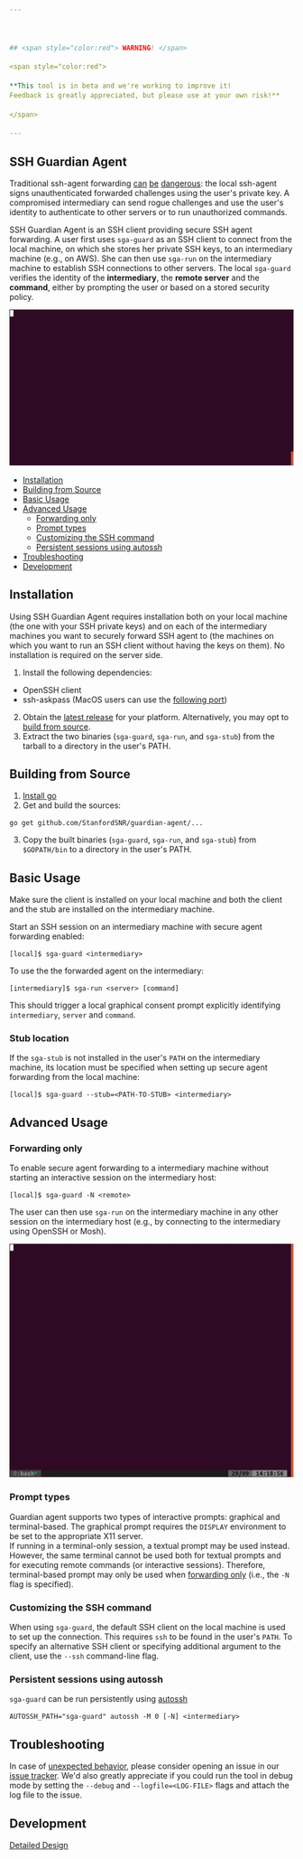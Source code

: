 ```yaml
---



## <span style="color:red"> WARNING! </span>

<span style="color:red">

**This tool is in beta and we're working to improve it! 
Feedback is greatly appreciated, but please use at your own risk!**

</span>

---
```


## SSH Guardian Agent

Traditional ssh-agent forwarding [can](https://heipei.github.io/2015/02/26/SSH-Agent-Forwarding-considered-harmful/) [be](https://news.ycombinator.com/item?id=9425805) [dangerous](https://lyte.id.au/2012/03/19/ssh-agent-forwarding-is-a-bug/): the local ssh-agent signs unauthenticated forwarded challenges using the user's private key. A compromised intermediary can send rogue challenges and use the user's identity to authenticate to other servers or to run unauthorized commands.

SSH Guardian Agent is an SSH client providing secure SSH agent forwarding. A user first uses `sga-guard` as an SSH client to connect from the local machine, on which she stores her private SSH keys, to an intermediary machine (e.g., on AWS). She can then use `sga-run` on the intermediary machine to establish SSH connections to other servers. The local `sga-guard` verifies the identity of the **intermediary**, the **remote server** and the **command**, either by prompting the user or based on a stored security policy.

![Example](animation.gif)

* [Installation](#installation)
* [Building from Source](#building-from-source)
* [Basic Usage](#basic-usage)
* [Advanced Usage](#advanced-usage)
  * [Forwarding only](#forwarding-only)
  * [Prompt types](#prompt-types)
  * [Customizing the SSH command](#customizing-the-ssh-command)
  * [Persistent sessions using autossh](#persistent-sessions-using-autossh)
* [Troubleshooting](#troubleshooting)
* [Development](#development)


## Installation
Using SSH Guardian Agent requires installation both on your local machine (the one with your SSH private keys) and on each of the intermediary machines you want to securely forward SSH agent to (the machines on which you want to run an SSH client without having the keys on them). No installation is required on the server side.

1. Install the following dependencies:
  * OpenSSH client
  * ssh-askpass (MacOS users can use the [following port](https://github.com/theseal/ssh-askpass))
2. Obtain the [latest release](https://github.com/StanfordSNR/guardian-agent/releases/latest) for your platform. 
Alternatively, you may opt to [build from source](#building).
3. Extract the two binaries (`sga-guard`, `sga-run`, and `sga-stub`) from the
   tarball to a directory in the user's PATH.

## Building from Source
1. [Install go](https://golang.org/doc/install)
2. Get and build the sources:
```
go get github.com/StanfordSNR/guardian-agent/...
```
3. Copy the built binaries (`sga-guard`, `sga-run`, and `sga-stub`) from `$GOPATH/bin` to a directory in the user's PATH.

## Basic Usage

Make sure the client is installed on your local machine and both the client and the stub
are installed on the intermediary machine.

Start an SSH session on an intermediary machine with secure agent forwarding enabled:

```
[local]$ sga-guard <intermediary>
```  


To use the the forwarded agent on the intermediary:
```
[intermediary]$ sga-run <server> [command]
```

This should trigger a local graphical consent prompt explicitly identifying `intermediary`, `server` and `command`.

### Stub location

If the `sga-stub` is not installed in the user's `PATH` on the intermediary machine, its location must be specified when setting up secure agent forwarding from the local machine:

```
[local]$ sga-guard --stub=<PATH-TO-STUB> <intermediary>
```

## Advanced Usage

### Forwarding only
To enable secure agent forwarding to a intermediary machine without starting an interactive session on the intermediary host:

```
[local]$ sga-guard -N <remote>
```

The user can then use ``sga-run`` on the intermediary machine in any other session on the intermediary host (e.g., by connecting to the intermediary using OpenSSH or Mosh).

![Example](animationN.gif)

### Prompt types

Guardian agent supports two types of interactive prompts: graphical and terminal-based.
The graphical prompt requires the `DISPLAY` environment to be set to the appropriate X11 server.  
If running in a terminal-only session, a textual prompt may be used instead. However, the same terminal cannot be used both for textual prompts and for executing remote commands (or interactive sessions).
Therefore, terminal-based prompt may only be used when [forwarding only](#forwarding-only) (i.e., the `-N` flag is specified).

### Customizing the SSH command

When using `sga-guard`, the default SSH client on the local machine is used to set up the connection. This requires `ssh` to be found in the user's `PATH`. 
To specify an alternative SSH client or specifying additional argument to the client, use the `--ssh` command-line flag.

### Persistent sessions using autossh
`sga-guard` can be run persistently using [autossh](https://linux.die.net/man/1/autossh)

```
AUTOSSH_PATH="sga-guard" autossh -M 0 [-N] <intermediary>
```

## Troubleshooting

In case of [unexpected behavior](https://en.wikipedia.org/wiki/Bug_(software)), please consider opening an issue in our [issue tracker](https://github.com/StanfordSNR/guardian-agent/issues).
We'd also greatly appreciate if you could run the tool in debug mode by setting the `--debug` and `--logfile=<LOG-FILE>` flags and attach the log file to the issue.

## Development
[Detailed Design](doc/design.md)
